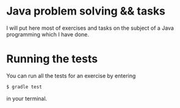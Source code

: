 # Java problem solving && tasks
I will put here most of exercises and tasks on the subject of a Java programming which I have done.

# Running the tests

You can run all the tests for an exercise by entering

```sh
$ gradle test
```

in your terminal.
